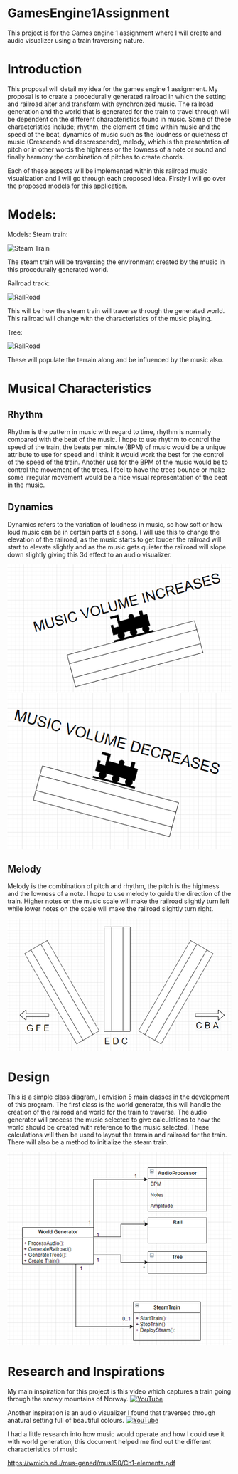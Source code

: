 # GamesEngine1Assignment
This project is for the Games engine 1 assignment where I will create and audio visualizer using a train traversing nature.


# Introduction
This proposal will detail my idea for the games engine 1 assignment. My proposal is to create a procedurally generated railroad in which the setting and railroad alter and transform with synchronized music. The railroad generation and the world that is generated for the train to travel through will be dependent on the different characteristics found in music. Some of these characteristics include; rhythm, the element of time within music and the speed of the beat, dynamics of music such as the loudness or quietness of music (Crescendo and descrescendo), melody,  which is the presentation of pitch or in other words the highness or the lowness of a note or sound and finally harmony the combination of pitches to create chords. 

Each of these aspects will be implemented within this railroad music visualization and I will go through each proposed idea. Firstly I will go over the proposed models for this application.

# Models:
Models:
Steam train:

![Steam Train](https://i.pinimg.com/originals/62/27/40/622740f31fe66bcd449b254cfc43d48d.jpg)

The steam train will be traversing the environment created by the music in this procedurally generated world.  

Railroad track:

![RailRoad](https://exit.al/en/wp-content/uploads/sites/3/2020/09/TUDD_Snapshot_Jordanian__Railway_Network-_ENPI.jpg)

This will be how the steam train will traverse through the generated world. This railroad will change with the characteristics of the music playing.

Tree:

![RailRoad](https://free3d.com/imgd/s69/5b50eb8826be8bdf518b4567/5781-low-poly-tree.png)

These will populate the terrain along and be influenced by the music also.


# Musical Characteristics
## Rhythm 
Rhythm is the pattern in music with regard to time, rhythm is normally compared with the beat of the music. I hope to use rhythm to control the speed of the train, the beats per minute (BPM) of music would be a unique attribute to use for speed and I think it would work the best for the control of the speed of the train. Another use for the BPM of the music would be to control the movement of the trees. I feel to have the trees bounce or make some irregular movement would be a nice visual representation of the beat in the music. 

## Dynamics 
Dynamics refers to the variation of loudness in music, so how soft or how loud music can be in certain parts of a song. I will use this to change the elevation of the railroad, as the music starts to get louder the railroad will start to elevate slightly and as the music gets quieter the railroad will slope down slightly giving this 3d effect to an audio visualizer. 

![VolumeUp](Images/increaseVolume.PNG)
![VolumeDown](Images/volumeDecrease.PNG)

## Melody 
Melody is the combination of pitch and rhythm, the pitch is the highness and the lowness of a note. I hope to use melody to guide the direction of the train. Higher notes on the music scale will make the railroad slightly turn left while lower notes on the scale will make the railroad slightly turn right.

![melodyTrack](Images/melody.PNG)

# Design 
This is a simple class diagram, I envision 5 main classes in the development of this program. The first class is the world generator, this will handle the creation of the railroad and world for the train to traverse. The audio generator will process the music selected to give calculations to how the world should be created with reference to the music selected. These calculations will then be used to layout the terrain and railroad for the train. There will also be a method to initialize the steam train.

![melodyTrack](Images/UML.PNG)

# Research and Inspirations
My main inspiration for this project is this video which captures a train going through the snowy mountains of Norway.
[![YouTube](http://img.youtube.com/vi/ZHgXfhiDIIM/0.jpg)](https://www.youtube.com/watch?v=ZHgXfhiDIIM&ab_channel=RailCowGirl)


Another inspiration is an audio visualizer I found that traversed through anatural setting full of beautiful colours.
[![YouTube](http://img.youtube.com/vi/pr6uq6F8L58/0.jpg)](https://www.youtube.com/watch?v=pr6uq6F8L58&ab_channel=TrapNation)


I had a little research into how music would operate and how I could use it with world generation, this document helped me find out the different characteristics of music 

https://wmich.edu/mus-gened/mus150/Ch1-elements.pdf


